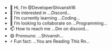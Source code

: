 - 👋 Hi, I’m @DeveloperShivansh16
- 👀 I’m interested in ...Discord...
- 🌱 I’m currently learning ...Coding...
- 💞️ I’m looking to collaborate on ...Programming...
- 📫 How to reach me ...Dm on discord...
- 😄 Pronouns: ...Shivansh...
- ⚡ Fun fact: ...You are Reading This Rn...

<!---
DeveloperShivansh16/DeveloperShivansh16 is a ✨ special ✨ repository because its `README.md` (this file) appears on your GitHub profile.
You can click the Preview link to take a look at your changes.
--->

